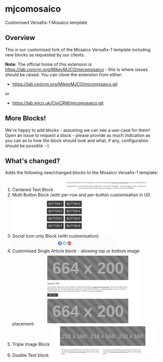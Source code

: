 # mjcomosaico

Customised Versafix-1 Mosaico template

## Overview

This is our customised fork of the Mosaico Versafix-1 template including new blocks as requested by our clients.

**Note:** The official home of this extension is https://lab.civicrm.org/MikeyMJCO/mjcomosaico - this is where issues should be raised. You can clone the extension from either:

* https://lab.civicrm.org/MikeyMJCO/mjcomosaico.git

or

* https://lab.mjco.uk/CiviCRM/mjcomosaico.git

## More Blocks!

We're happy to add blocks - assuming we can see a use-case for them! Open an issue to request a block - please provide as much indication as you can as to how the block should look and what, if any, configuration should be possible :-).

## What's changed?

Adds the following new/changed blocks to the Mosaico Versafix-1 template:

1. Centered Text Block
![Centered Text Block](edres/centeredTextBlock.png?raw=true "Centered Text Block")
2. Multi Button Block (with per-row and per-button customisation in UI)
![Multi Button Block](edres/multiButtonBlock.png?raw=true "Multi Button Block")
3. Social Icon only Block (with customisation)
![Social Block](edres/socialBlock.png?raw=true "Social Block")
4. Customised Single Article block - allowing top or bottom image placement.
![Single Article Block](edres/singleArticleBlock.png?raw=true "Single Article Block")
5. Triple Image Block
![Triple Image Block](edres/tripleImageBlock.png?raw=true "Triple Image Block")
6. Double Text block
![Double Text Block](edres/doubleTextBlock.png?raw=true "Double Text Block")